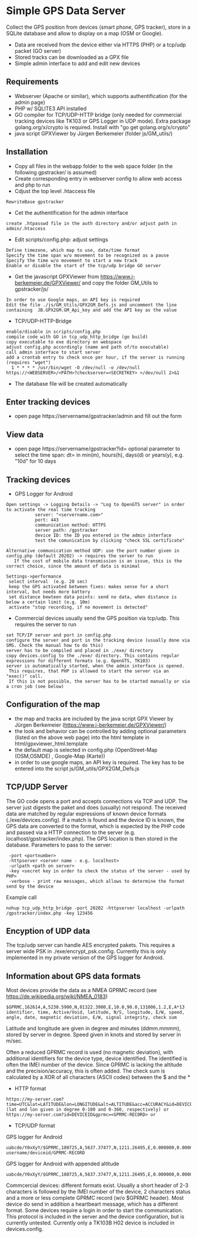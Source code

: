 Simple GPS Data Server
=====================

Collect the GPS position from devices (smart phone, GPS tracker), store in a SQLite database and allow to display on a map (OSM or Google).
- Data are received from the device either via HTTPS (PHP) or a tcp/udp packet (GO server)
- Stored tracks can be downloaded as a GPX file
- Simple admin interface to add and edit new devices

Requirements
------------
- Webserver (Apache or similar), which supports authentification (for the admin page)
- PHP w/ SQLITE3 API installed 
- GO compiler for TCP/UDP-HTTP bridge (only needed for commercial tracking devices like TK103 or GPS Logger in UDP mode).
  Extra package golang.org/x/crypto is required. Install with "go get golang.org/x/crypto"
- java script GPXViewer by Jürgen Berkemeier (folder js/GM_utils/)

Installation
------------
- Copy all files in the webapp folder to the web space folder (in the following gpstracker/ is assumed)
- Create corresponding entry in webserver config to allow web access and php to run
- Cdjust the top level .htaccess file
 ```
 RewriteBase gpstracker
 ```
- Cet the authentification for the admin interface
 ```
 create .htpasswd file in the auth directory and/or adjust path in admin/.htaccess 
 ```
- Edit scripts/config.php: adjust settings
 ```
 Define timezone, which map to use, date/time format
 Specify the time span w/o movement to be recognized as a pause
 Specify the time w/o movement to start a new track
 Enable or disable the start of the tcp/udp bridge GO server 
 ```
- Get the javascript GPXViewer from https://www.j-berkemeier.de/GPXViewer/ and copy the folder GM_Utils to gpstracker/js/
 ```
In order to use Google maps, an API key is required
Edit the file ./js/GM_Utils/GPX2GM_Defs.js and uncomment the line containing  JB.GPX2GM.GM_Api_key and add the API key as the value
 ```
- TCP/UDP-HTTP-Bridge 
 ```
enable/disable in scripts/config.php
compile code with GO in tcp_udp_http_bridge (go build)
copy executable to exe directory on webspace
adjust config.php accordingly (name and path of/to executable)
call admin interface to start server
add a crontab entry to check once per hour, if the server is running (requires "wget")
   1 * * * * /usr/bin/wget -O /dev/null -o /dev/null https://<WEBSERVER>/<PATH>?checkserver=<SECRETKEY> >/dev/null 2>&1
 ```
	 	 
- The database file will be created automatically
	
Enter tracking devices
----------------------
- open page https://servername/gpstracker/admin and fill out the form

View data
---------
- open page https://servername/gpstracker?id=<ID of device>
  optional parameter to select the time span: dt=<time span> in min(m), hours(h), days(d) or years(y), e.g. "10d" for 10 days 

Tracking devices
----------------
- GPS Logger for Android
 ```
 Open settings -> Logging Details -> "Log to OpenGTS server" in order to activate the real time tracking
			server: "<servername.com>"
			port: 443
			communication method: HTTPS
			server path: /gpstracker
			device ID: the ID you entered in the admin interface
			test the comunication by clicking "check SSL certificate"
 ```
 ```
 Alternative communication method UDP: use the port number given in config.php (default 20202) -> requires the server to run
    If the cost of mobile data transmission is an issue, this is the correct choice, since the amount of data is minimal
 ```
 ```
Settings->performance
  select interval  (e.g. 20 sec)
  keep the GPS activated between fixes: makes sense for a short interval, but needs more battery 
  set distance bewteen data points: send no data, when distance is below a certain limit (e.g. 10m)
  activate "stop recording, if no movement is detected"
 ```
- Commercial devices usually send the GPS position via tcp/udp. This requires the server to run
 ```
set TCP/IP server and port in config.php 
configure the server and port in the tracking device (usually done via SMS. Check the manual how to do this)
server has to be compiled and placed in ./exe/ directory
copy devices.config to the ./exe/ directory. This contains regular expressions for different formats (e.g. OpenGTS, TK103)
server is automatically started, when the admin interface is opened. 
  This requires, that PHP is allowed to start the server via an "exec()" call. 
  If this is not possible, the server has to be started manually or via a cron job (see below)
 ```

Configuration of the map
------------------------
- the map and tracks are included by the java script GPX Viewer by Jürgen Berkemeier (https://www.j-berkemeier.de/GPXViewer/)
- the look and behavior can be controlled by adding optional parameters (listed on the above web page) into the html template in html/gpxviewer_html.template
- the default map is selected in config.php (OpenStreet-Map (OSM,OSMDE) , Google-Map (Karte)) 
- in order to use google maps, an API key is required. The key has to be entered into the script js/GM_utils/GPX2GM_Defs.js
 
TCP/UDP Server
--------------
The GO code opens a port and accepts connections via TCP and UDP. The server just digests the paket and does (usually) not respond. The received data are matched by regular expressions of known device formats (./exe/devices.config). If a match is found and the device ID is known, the GPS data are converted to the format, which is expected by the PHP code and passed via a HTTP connection to the server (e.g. localhost/gpstracker/index.php). The GPS location is then stored in the database. 
Parameters to pass to the server:
```
 -port <portnumber>
 -httpserver <server name - e.g. localhost>
 -urlpath <path on server>
 -key <secret key in order to check the status of the server - used by PHP>
 -verbose - print raw messages, which allows to determine the format send by the device
```
Example call
```
nohup tcp_udp_http_bridge -port 20202 -httpserver localhost -urlpath /gpstracker/index.php -key 123456
```
Encyption of UDP data
---------------------
The tcp/udp server can handle AES encrypted pakets. This requires a server wide PSK in ./exe/encrypt_psk.config. Currently this is only implemented in my private version of the GPS logger for Android.  

Information about GPS data formats
----------------------------------
Most devices provide the data as a NMEA GPRMC record (see https://de.wikipedia.org/wiki/NMEA_0183)
```
$GPRMC,162614,A,5230.5900,N,01322.3900,E,10.0,90.0,131006,1.2,E,A*13
identifier, time, Active/Void, latitude, N/S, longitude, E/W, speed, angle, date, magnetic deviation, E/W, signal integrity, check sum 
```
Latitude and longitude are given in degree and minutes (ddmm.mmmm), stored by server in degree. Speed given in knots and stored by server in m/sec.

Often a reduced GPRMC record is used (no magnetic deviation), with additional identifiers for the device type, device identified. The identified is often the IMEI number of the device.
Since GPRMC is lacking the altitude and the precision/accuracy, this is often added.
The check sum is calculated by a XOR of all characters (ASCII codes) between the $ and the *

- HTTP format
```
https://my-server.com?time=UTC&lat=LATITUDE&lon=LONGITUDE&alt=ALTITUDE&acc=ACCURACY&id=DEVICEID (lat and lon given in degree 0-180 and 0-360, respectively) or
https://my-server.com?id=DEVICEID&gprmc=<GPRMC-RECORD> or
```

- TCP/UDP format

GPS logger for Android
```
uabcde/Y0xXyY/$GPRMC,180725,A,5637.37477,N,1211.26495,E,0.000000,0.000000,021017,,*20
username/deviceid/GPRMC-RECORD
```
GPS logger for Android with appended altitude
```
uabcde/Y0xXyY/$GPRMC,180725,A,5637.37477,N,1211.26495,E,0.000000,0.000000,021017,,*20,alt=100.5
```
Commcercial devices: different formats exist. Usually a short header of 2-3 characters is followed by the IMEI number of the device, 2 characters status and a more or less complete GPRMC record (w/o $GPRMC header). Most device do send in addition a heartbeart message, which has a different format. Some devices require a login in order to start the communication. This protocol is included in the server and the device configuration, but is currently untested. Currently only a TK103B H02 device is included in devices.config. 
